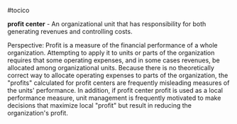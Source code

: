 #tocico

<b>profit center</b> - An organizational unit that has responsibility for both generating revenues and controlling costs.

Perspective: Profit is a measure of the financial performance of a whole organization.  Attempting to apply it to units or parts of the organization requires that some operating expenses, and in some cases revenues, be allocated among organizational units.  Because there is no theoretically correct way to allocate operating expenses to parts of the organization, the "profits" calculated for profit centers are frequently misleading measures of the units' performance.  In addition, if profit center profit is used as a local performance measure, unit management is frequently motivated to make decisions that maximize local "profit" but result in reducing the organization's profit. 



